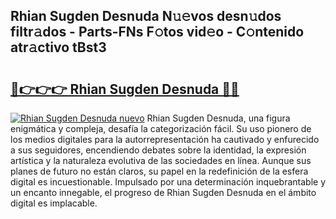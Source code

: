 ## Rhian Sugden Desnuda N𝚞𝚎vos desn𝚞dos filtr𝚊dos - Parts-FNs F𝚘tos vid𝚎o - C𝚘ntenido atr𝚊ctivo tBst3

# <h2><a href="http://mb83i4.tromn.icu/?c=Rhian+Sugden+Desnuda">🔗👉👉👉 Rhian Sugden Desnuda 🔗🔗</a></h2>

[![Rhian Sugden Desnuda nuevo](https://i.imgur.com/pEAQMta.gif)](http://mb83i4.tromn.icu/?c=Rhian+Sugden+Desnuda)
Rhian Sugden Desnuda, una figura enigmática y compleja, desafía la categorización fácil. Su uso pionero de los medios digitales para la autorrepresentación ha cautivado y enfurecido a sus seguidores, encendiendo debates sobre la identidad, la expresión artística y la naturaleza evolutiva de las sociedades en línea. Aunque sus planes de futuro no están claros, su papel en la redefinición de la esfera digital es incuestionable. Impulsado por una determinación inquebrantable y un encanto innegable, el progreso de Rhian Sugden Desnuda en el ámbito digital es implacable.
